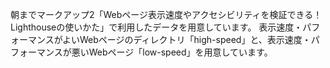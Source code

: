 朝までマークアップ2「Webページ表示速度やアクセシビリティを検証できる！ Lighthouseの使いかた」で利用したデータを用意しています。
表示速度・パフォーマンスがよいWebページのディレクトリ「high-speed」と、表示速度・パフォーマンスが悪いWebページ「low-speed」を用意しています。
